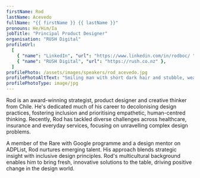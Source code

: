 ```yaml
---
firstName: Rod
lastName: Acevedo
fullName: "{{ firstName }} {{ lastName }}"
pronouns: He/Him/Ia
jobTitle: "Principal Product Designer"
organisation: "RUSH Digital"
profileUrl:
  [
    { "name": "LinkedIn", "url": "https://www.linkedin.com/in/rodboc/ " },
    { "name": "RUSH Digital", "url": "https://rush.co.nz" },
  ]
profilePhoto: /assets/images/speakers/rod_acevedo.jpg
profilePhotoAltText: "Smiling man with short dark hair and stubble, wearing a pale pink t-shirt, standing with arms crossed in an office setting."
profilePhotoType: image/jpg
---
```


Rod is an award-winning strategist, product designer and creative thinker from Chile. He's dedicated much of his career to decolonising design practices, fostering inclusion and prioritising empathetic, human-centred thinking. Recently, Rod has tackled diverse challenges across healthcare, insurance and everyday services, focusing on unravelling complex design problems.

A member of the Rare with Google programme and a design mentor on ADPList, Rod nurtures emerging talent. His approach blends strategic insight with inclusive design principles. Rod's multicultural background enables him to bring fresh, innovative solutions to the table, driving positive change in the design world.
